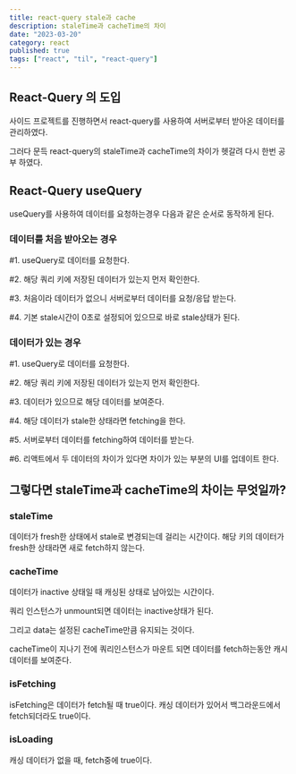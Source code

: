 ```yaml
---
title: react-query stale과 cache
description: staleTime과 cacheTime의 차이
date: "2023-03-20"
category: react
published: true
tags: ["react", "til", "react-query"]
---
```


## React-Query 의 도입

사이드 프로젝트를 진행하면서 react-query를 사용하여 서버로부터 받아온 데이터를 관리하였다. </br>

그러다 문득 react-query의 staleTime과 cacheTime의 차이가 헷갈려 다시 한번 공부 하였다.

## React-Query useQuery

useQuery를 사용하여 데이터를 요청하는경우 다음과 같은 순서로 동작하게 된다. <br>

### 데이터를 처음 받아오는 경우

#1. useQuery로 데이터를 요청한다.<br>

#2. 해당 쿼리 키에 저장된 데이터가 있는지 먼저 확인한다.<br>

#3. 처음이라 데이터가 없으니 서버로부터 데이터를 요청/응답 받는다. <br>

#4. 기본 stale시간이 0초로 설정되어 있으므로 바로 stale상태가 된다.

### 데이터가 있는 경우

#1. useQuery로 데이터를 요청한다. <br>

#2. 해당 쿼리 키에 저장된 데이터가 있는지 먼저 확인한다.<br>

#3. 데이터가 있으므로 해당 데이터를 보여준다. <br>

#4. 해당 데이터가 stale한 상태라면 fetching을 한다.<br>

#5. 서버로부터 데이터를 fetching하여 데이터를 받는다. <br>

#6. 리액트에서 두 데이터의 차이가 있다면 차이가 있는 부분의 UI를 업데이트 한다.<br>

## 그렇다면 staleTime과 cacheTime의 차이는 무엇일까?

### staleTime

데이터가 fresh한 상태에서 stale로 변경되는데 걸리는 시간이다. 해당 키의 데이터가 fresh한 상태라면 새로 fetch하지 않는다.

### cacheTime

데이터가 inactive 상태일 때 캐싱된 상태로 남아있는 시간이다. <br>

쿼리 인스턴스가 unmount되면 데이터는 inactive상태가 된다.<br>

그리고 data는 설정된 cacheTime만큼 유지되는 것이다.<br>

cacheTime이 지나기 전에 쿼리인스턴스가 마운트 되면 데이터를 fetch하는동안 캐시 데이터를 보여준다.

### isFetching

isFetching은 데이터가 fetch될 때 true이다. 캐싱 데이터가 있어서 백그라운드에서 fetch되더라도 true이다.

### isLoading

캐싱 데이터가 없을 때, fetch중에 true이다.
